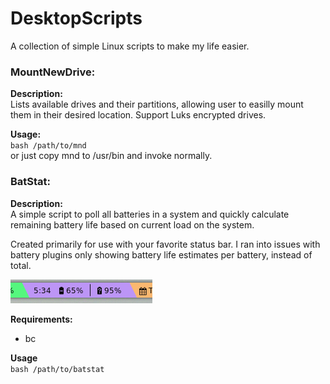 # DesktopScripts

A collection of simple Linux scripts to make my life easier.

### MountNewDrive:

**Description:**  
Lists available drives and their partitions, allowing user to easilly mount them in their desired location. Support Luks encrypted drives.

**Usage:**  
`bash /path/to/mnd`  
or just copy mnd to /usr/bin and invoke normally.

### BatStat:  

**Description:**  
A simple script to poll all batteries in a system and quickly calculate remaining battery life based on current load on the system.

Created primarily for use with your favorite status bar. I ran into issues with battery plugins only showing battery life estimates per battery, instead of total.

![Batstat Screenshot](resources/ksnip_20211130-113301.png)  

**Requirements:**  
- bc  

**Usage**  
`bash /path/to/batstat`